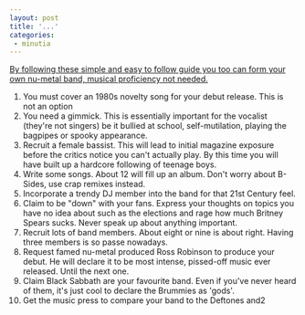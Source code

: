 ```yaml
---
layout: post
title: '...'
categories:
 - minutia
---
```


<a href="">By following these simple and easy to follow guide you too can form your own nu-metal band, musical proficiency not needed.</a> 
1) You must cover an 1980s novelty song for your debut release. This is not an option
2) You need a gimmick. This is essentially important for the vocalist (they're not singers) be it bullied at school, self-mutilation, playing the bagpipes or spooky appearance. 
3) Recruit a female bassist. This will lead to initial magazine exposure before the critics notice you can't actually play. By this time you will have built up a hardcore following of teenage boys.
4) Write some songs. About 12 will fill up an album. Don't worry about B-Sides, use crap remixes instead.
5) Incorporate a trendy DJ member into the band for that 21st Century feel.
6) Claim to be "down" with your fans. Express your thoughts on topics you have no idea about such as the elections and rage how much Britney Spears sucks. Never speak up about anything important.
7) Recruit lots of band members. About eight or nine is about right. Having three members is so passe nowadays.
8) Request famed nu-metal produced Ross Robinson to produce your debut. He will declare it to be most intense, pissed-off music ever released. Until the next one.
9) Claim Black Sabbath are your favourite band. Even if you've never heard of them, it's just cool to declare the Brummies as 'gods'.
10) Get the music press to compare your band to the Deftones and2

